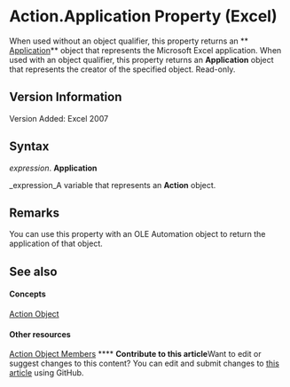 
# Action.Application Property (Excel)

When used without an object qualifier, this property returns an  ** [Application](19b73597-5cf9-4f56-8227-b5211f657f6f.md)** object that represents the Microsoft Excel application. When used with an object qualifier, this property returns an **Application** object that represents the creator of the specified object. Read-only.


## Version Information

Version Added: Excel 2007 


## Syntax

 _expression_. **Application**

 _expression_A variable that represents an  **Action** object.


## Remarks

You can use this property with an OLE Automation object to return the application of that object.


## See also


#### Concepts


 [Action Object](8a54e4ed-8392-e198-66df-987f94841968.md)
#### Other resources


 [Action Object Members](facec89c-9df7-e199-574b-78c86d91dd6e.md)
****   **Contribute to this article**Want to edit or suggest changes to this content? You can edit and submit changes to  [this article](https://github.com/jhershey00/VBA_Excel_Test/OpenXMLCon/articles/24da5249-0d00-77a8-c2f0-ab1b5424f30f.md) using GitHub.

